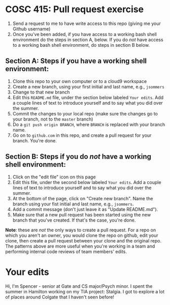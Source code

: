 # COSC 415: Pull request exercise

1. Send a request to me to have write access to this repo (giving me your Github username)
2. Once you've been added, if you have access to a working bash shell environment do the steps in section A, below. If you do _not_ have access to a working bash shell environment, do steps in section B below.

## Section A: Steps if you have a working shell environment:

1. Clone this repo to your own computer or to a cloud9 workspace
2. Create a new branch, using your first initial and last name, e.g., `jsommers`
3. Change to that new branch
4. Edit this `README.md` file, under the section below labeled `Your edits`. Add a couple lines of text to introduce yourself and to say what you did over the summer.
5. Commit the changes to your local repo (make sure the changes go to your branch, not to the `master` branch)
6. Do a `git push origin BRANCH`, where `BRANCH` is replaced with your branch name.
7. Go on to `github.com` in this repo, and create a pull request for your branch. You're done.

## Section B: Steps if you do _not_ have a working shell environment:

1. Click on the "edit file" icon on this page
2. Edit this file, under the second below labeled `Your edits`. Add a couple lines of text to introduce yourself and to say what you did over the summer.
3. At the bottom of the page, click on "Create new branch". Name the branch using your fist initial and last name, e.g., `jsommers`.
4. Add a commit message (don't just leave it as "Update README.md").
5. Make sure that a new pull request has been started using the new branch that you've created. If that's the case, you're done.

**Note**: these are _not_ the only ways to create a pull request. For a repo on which you aren't an owner, you would clone the repo on github, edit your clone, then create a pull request between your clone and the original repo. The patterns above are more useful when you're working in a team and performing internal code reviews of team members' edits.

# Your edits

Hi, I'm Spencer - senior at Gate and CS major/Psych minor. I spent the summer in Hamilton working on my TIA project: Stalgia. I got to explore a lot of places around Colgate that I haven't seen before!
